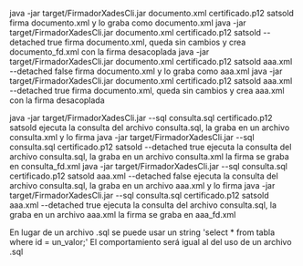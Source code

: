 java -jar target/FirmadorXadesCli.jar documento.xml certificado.p12 satsold  
	firma documento.xml y lo graba como documento.xml
java -jar target/FirmadorXadesCli.jar documento.xml certificado.p12 satsold --detached true
	firma documento.xml, queda sin cambios y crea documento_fd.xml con la firma desacoplada
java -jar target/FirmadorXadesCli.jar documento.xml certificado.p12 satsold aaa.xml --detached false 
	firma documento.xml y lo graba como aaa.xml
java -jar target/FirmadorXadesCli.jar documento.xml certificado.p12 satsold aaa.xml --detached true
	firma documento.xml, queda sin cambios y crea aaa.xml con la firma desacoplada

java -jar target/FirmadorXadesCli.jar --sql consulta.sql  certificado.p12 satsold
	ejecuta la consulta del archivo consulta.sql, la graba en un archivo consulta.xml y lo firma
java -jar target/FirmadorXadesCli.jar --sql consulta.sql  certificado.p12 satsold --detached true
	ejecuta la consulta del archivo consulta.sql, la graba en un archivo consulta.xml la firma se graba en consulta_fd.xml
java -jar target/FirmadorXadesCli.jar --sql consulta.sql  certificado.p12 satsold aaa.xml --detached false
	ejecuta la consulta del archivo consulta.sql, la graba en un archivo aaa.xml y lo firma
java -jar target/FirmadorXadesCli.jar --sql consulta.sql  certificado.p12 satsold aaa.xml --detached true
	ejecuta la consulta del archivo consulta.sql, la graba en un archivo aaa.xml la firma se graba en aaa_fd.xml

En lugar de un archivo .sql se puede usar un string 'select * from tabla where id = un_valor;'
El comportamiento será igual al del uso de un archivo .sql
